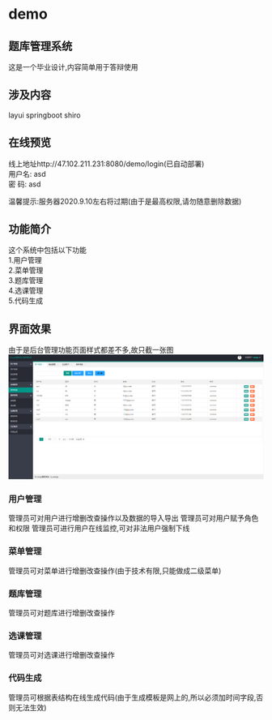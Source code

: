 # demo
## 题库管理系统
这是一个毕业设计,内容简单用于答辩使用


## 涉及内容
layui springboot shiro

## 在线预览
线上地址http://47.102.211.231:8080/demo/login(已自动部署)<br>
用户名: asd<br>
密  码: asd<br>

温馨提示:服务器2020.9.10左右将过期(由于是最高权限,请勿随意删除数据)
  
## 功能简介
这个系统中包括以下功能
<br>
1.用户管理<br>
2.菜单管理<br>
3.题库管理<br>
4.选课管理<br>
5.代码生成<br>

## 界面效果
由于是后台管理功能页面样式都差不多,故只截一张图
 ![image](https://raw.githubusercontent.com/Orange1601281567/demo/master/src/main/resources/static/md/menu.png)
 
 
### 用户管理
管理员可对用户进行增删改查操作以及数据的导入导出
管理员可对用户赋予角色和权限
管理员可进行用户在线监控,可对非法用户强制下线


### 菜单管理
管理员可对菜单进行增删改查操作(由于技术有限,只能做成二级菜单)


 ### 题库管理
管理员可对题库进行增删改查操作


 ### 选课管理
管理员可对选课进行增删改查操作


 ### 代码生成
管理员可根据表结构在线生成代码(由于生成模板是网上的,所以必须加时间字段,否则无法生效)



